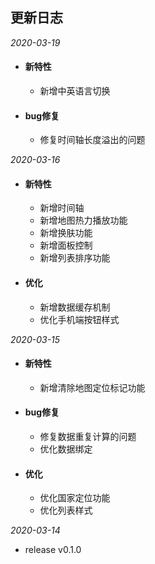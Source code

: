 ## 更新日志

*2020-03-19*

- #### 新特性
  - 新增中英语言切换

- #### bug修复
  - 修复时间轴长度溢出的问题

*2020-03-16*

- #### 新特性
  - 新增时间轴
  - 新增地图热力播放功能
  - 新增换肤功能
  - 新增面板控制
  - 新增列表排序功能

- #### 优化
  - 新增数据缓存机制
  - 优化手机端按钮样式

*2020-03-15*

- #### 新特性
  - 新增清除地图定位标记功能

- #### bug修复
  - 修复数据重复计算的问题
  - 优化数据绑定

- #### 优化
  - 优化国家定位功能
  - 优化列表样式

*2020-03-14*

- release v0.1.0
